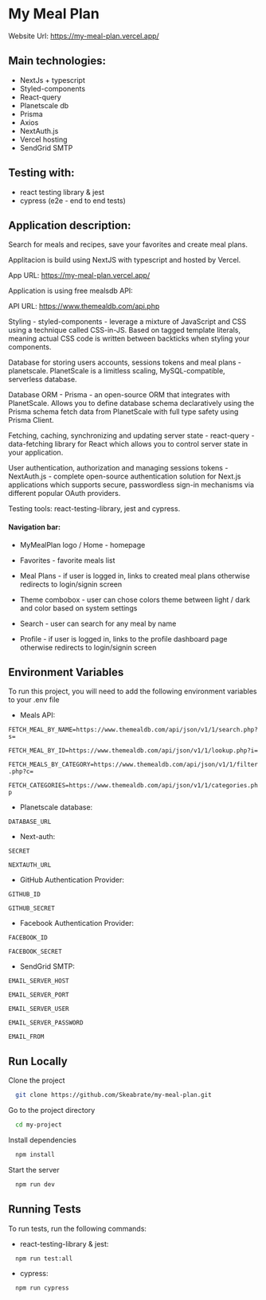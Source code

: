 # My Meal Plan

Website Url: https://my-meal-plan.vercel.app/

## Main technologies:

- NextJs + typescript
- Styled-components
- React-query
- Planetscale db
- Prisma
- Axios
- NextAuth.js
- Vercel hosting
- SendGrid SMTP

## Testing with:

- react testing library & jest
- cypress (e2e - end to end tests)

## Application description:

Search for meals and recipes, save your favorites and create meal plans.

Applitacion is build using NextJS with typescript and hosted by Vercel.

App URL: https://my-meal-plan.vercel.app/

Application is using free mealsdb API:

API URL: https://www.themealdb.com/api.php

Styling - styled-components - leverage a mixture of JavaScript and CSS using a technique called CSS-in-JS. Based on tagged template literals, meaning actual CSS code is written between backticks when styling your components.

Database for storing users accounts, sessions tokens and meal plans - planetscale.
PlanetScale is a limitless scaling, MySQL-compatible, serverless database.

Database ORM - Prisma - an open-source ORM that integrates with PlanetScale. Allows you to define database schema declaratively using the Prisma schema fetch data from PlanetScale with full type safety using Prisma Client.

Fetching, caching, synchronizing and updating server state - react-query - data-fetching library for React which allows you to control server state in your application.

User authentication, authorization and managing sessions tokens - NextAuth.js - complete open-source authentication solution for Next.js applications which supports secure, passwordless sign-in mechanisms via different popular OAuth providers.

Testing tools: react-testing-library, jest and cypress.

#### Navigation bar:

- MyMealPlan logo / Home - homepage

- Favorites - favorite meals list

- Meal Plans - if user is logged in, links to created meal plans otherwise redirects to login/signin screen

- Theme combobox - user can chose colors theme between light / dark and color based on system settings

- Search - user can search for any meal by name

- Profile - if user is logged in, links to the profile dashboard page otherwise redirects to login/signin screen

## Environment Variables

To run this project, you will need to add the following environment variables to your .env file

- Meals API:

`FETCH_MEAL_BY_NAME=https://www.themealdb.com/api/json/v1/1/search.php?s=`

`FETCH_MEAL_BY_ID=https://www.themealdb.com/api/json/v1/1/lookup.php?i=`

`FETCH_MEALS_BY_CATEGORY=https://www.themealdb.com/api/json/v1/1/filter.php?c=`

`FETCH_CATEGORIES=https://www.themealdb.com/api/json/v1/1/categories.php`

- Planetscale database:

`DATABASE_URL`

- Next-auth:

`SECRET`

`NEXTAUTH_URL`

- GitHub Authentication Provider:

`GITHUB_ID`

`GITHUB_SECRET`

- Facebook Authentication Provider:

`FACEBOOK_ID`

`FACEBOOK_SECRET`

- SendGrid SMTP:

`EMAIL_SERVER_HOST`

`EMAIL_SERVER_PORT`

`EMAIL_SERVER_USER`

`EMAIL_SERVER_PASSWORD`

`EMAIL_FROM`

## Run Locally

Clone the project

```bash
  git clone https://github.com/Skeabrate/my-meal-plan.git
```

Go to the project directory

```bash
  cd my-project
```

Install dependencies

```bash
  npm install
```

Start the server

```bash
  npm run dev
```

## Running Tests

To run tests, run the following commands:

- react-testing-library & jest:

```bash
  npm run test:all
```

- cypress:

```bash
  npm run cypress
```

